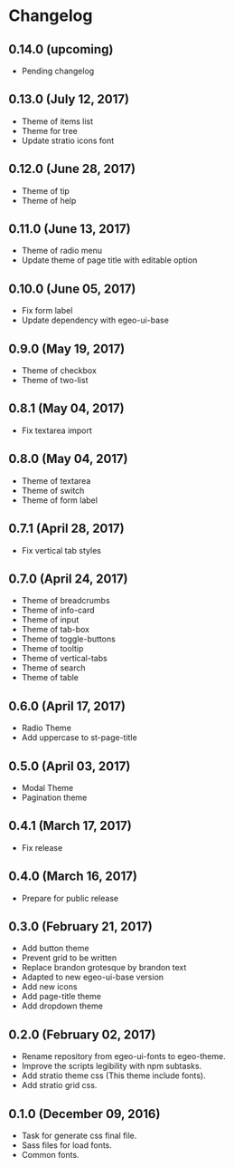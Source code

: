 # Changelog

## 0.14.0 (upcoming)

* Pending changelog

## 0.13.0 (July 12, 2017)

* Theme of items list
* Theme for tree
* Update stratio icons font

## 0.12.0 (June 28, 2017)

* Theme of tip
* Theme of help

## 0.11.0 (June 13, 2017)

* Theme of radio menu
* Update theme of page title with editable option

## 0.10.0 (June 05, 2017)

* Fix form label
* Update dependency with egeo-ui-base

## 0.9.0 (May 19, 2017)

* Theme of checkbox
* Theme of two-list

## 0.8.1 (May 04, 2017)

* Fix textarea import

## 0.8.0 (May 04, 2017)

* Theme of textarea
* Theme of switch
* Theme of form label

## 0.7.1 (April 28, 2017)

* Fix vertical tab styles

## 0.7.0 (April 24, 2017)

* Theme of breadcrumbs
* Theme of info-card
* Theme of input
* Theme of tab-box
* Theme of toggle-buttons
* Theme of tooltip
* Theme of vertical-tabs
* Theme of search
* Theme of table


## 0.6.0 (April 17, 2017)

* Radio Theme
* Add uppercase to st-page-title

## 0.5.0 (April 03, 2017)

* Modal Theme
* Pagination theme

## 0.4.1 (March 17, 2017)

* Fix release

## 0.4.0 (March 16, 2017)

* Prepare for public release

## 0.3.0 (February 21, 2017)

* Add button theme
* Prevent grid to be written
* Replace brandon grotesque by brandon text
* Adapted to new egeo-ui-base version
* Add new icons
* Add page-title theme
* Add dropdown theme

## 0.2.0 (February 02, 2017)

* Rename repository from egeo-ui-fonts to egeo-theme.
* Improve the scripts legibility with npm subtasks.
* Add stratio theme css (This theme include fonts).
* Add stratio grid css.

## 0.1.0 (December 09, 2016)

* Task for generate css final file.
* Sass files for load fonts.
* Common fonts.
